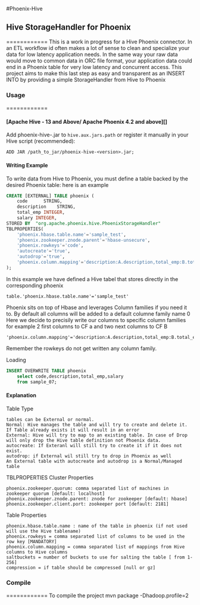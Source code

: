 #Phoenix-Hive
## Hive StorageHandler for Phoenix 
============
This is a work in progress for a Hive Phoenix connector.
In an ETL workflow id often makes a lot of sense to clean and specialize your data for low latency application needs. In the same way your raw data would move to common data in ORC file format, your application data could end in a Phoenix table for very low latency and concurrent access. This project aims to make this last step as easy and transparent as an INSERT INTO by providing a simple StorageHandler from Hive to Phoenix

### Usage
============

#### [Apache Hive - 13 and Above/ Apache Phoenix 4.2 and above][]

Add phoenix-hive-<version>.jar to `hive.aux.jars.path` or register it manually in your Hive script (recommended):
```
ADD JAR /path_to_jar/phoenix-hive-<version>.jar;
```
#### Writing Example
To write data from Hive to Phoenix, you must define a table backed by the desired Phoenix table:
here is an example
```SQL
CREATE [EXTERNAL] TABLE phoenix (
    code      STRING,
    description    STRING,
    total_emp INTEGER,
    salary INTEGER,
STORED BY  "org.apache.phoenix.hive.PhoenixStorageHandler"
TBLPROPERTIES(
    'phoenix.hbase.table.name'='sample_test',
    'phoenix.zookeeper.znode.parent'='hbase-unsecure',
    'phoenix.rowkeys'='code',
    'autocreate'='true',
    'autodrop'='true',
    'phoenix.column.mapping'='description:A.description,total_emp:B.total_emp,salary:B.salary'
);
```
In this example we have defined a Hive tabel that stores directly in the corresponding phoenix
```
table.'phoenix.hbase.table.name'='sample_test'
```
Phoenix sits on top of Hbase and leverages Column families if you need it to. By default all columns will be added to a default columne family name 0
Here we decide to precisily write our columns to specific column families for example 2 first columns to CF a and two next columns to CF B
```
'phoenix.column.mapping'='description:A.description,total_emp:B.total_emp,salary:B.salary'
```
Remember the rowkeys do not get written any column family.

Loading
```SQL
INSERT OVERWRITE TABLE phoenix
    select code,description,total_emp,salary
    from sample_07;
```
#### Explanation
Table Type
```
tables can be External or normal.
Normal: Hive manages the table and will try to create and delete it. If Table already exists it will result in an error
External: Hive will try to map to an existing table. In case of Drop will only drop the Hive table definition not Phoenix data.
autocreate: If Exteranl will still try to create it if it does not exist.
autodrop: if External wil still try to drop in Phoenix as well
An External table with autocreate and autodrop is a Normal/Managed table
```
TBLPROPERTIES
Cluster Properties
```
phoenix.zookeeper.quorum: comma separated list of machines in zookeeper quorum [default: localhost]
phoenix.zookeeper.znode.parent: znode for zookeeper [default: hbase]
phoenix.zookeeper.client.port: zookeeper port [default: 2181]
```
Table Properties
```
phoenix.hbase.table.name : name of the table in phoenix (if not used will use the Hive tablename)
phoenix.rowkeys = comma separated list of columns to be used in the row key [MANDATORY]
phoenix.column.mapping = comma separated list of mappings from Hive columns to Hive columns
saltbuckets = number of buckets to use for salting the table [ from 1-256]
compression = if table should be compressed [null or gz]
```

### Compile
============
To compile the project 
mvn package -Dhadoop.profile=2
